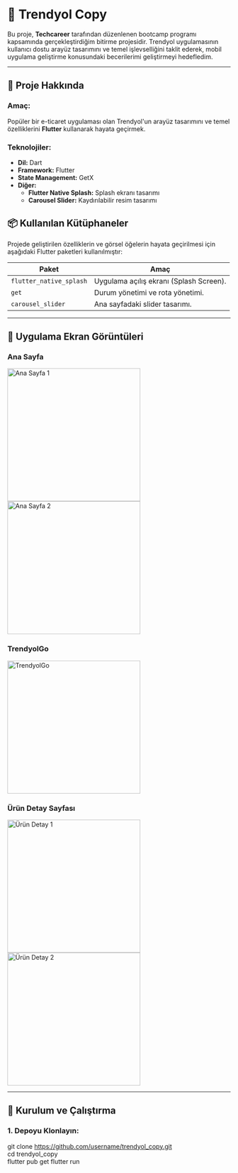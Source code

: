 # 📱 Trendyol Copy  

Bu proje, **Techcareer** tarafından düzenlenen bootcamp programı kapsamında gerçekleştirdiğim bitirme projesidir. Trendyol uygulamasının kullanıcı dostu arayüz tasarımını ve temel işlevselliğini taklit ederek, mobil uygulama geliştirme konusundaki becerilerimi geliştirmeyi hedefledim.  

---

## 🚀 Proje Hakkında  

### **Amaç:**  
Popüler bir e-ticaret uygulaması olan Trendyol'un arayüz tasarımını ve temel özelliklerini **Flutter** kullanarak hayata geçirmek.  

### **Teknolojiler:**  
- **Dil:** Dart  
- **Framework:** Flutter  
- **State Management:** GetX  
- **Diğer:**  
  - **Flutter Native Splash:** Splash ekranı tasarımı
  - **Carousel Slider:** Kaydırılabilir resim tasarımı


## 📦 Kullanılan Kütüphaneler  

Projede geliştirilen özelliklerin ve görsel öğelerin hayata geçirilmesi için aşağıdaki Flutter paketleri kullanılmıştır:  

| Paket              | Amaç                                       |  
|--------------------|--------------------------------------------|  
| `flutter_native_splash` | Uygulama açılış ekranı (Splash Screen).    |  
| `get`              | Durum yönetimi ve rota yönetimi.            |  
| `carousel_slider`  | Ana sayfadaki slider tasarımı.              |  


---

## 📱 Uygulama Ekran Görüntüleri  

### **Ana Sayfa**  
<img src="https://github.com/mehmetyasaa/TrendyolCopy---Techcareer/blob/main/assets/AppScreens/home1.png?raw=true" alt="Ana Sayfa 1" width="300"/>  
<img src="https://github.com/mehmetyasaa/TrendyolCopy---Techcareer/blob/main/assets/AppScreens/home2.png?raw=true" alt="Ana Sayfa 2" width="300"/>  

### **TrendyolGo**  
<img src="https://github.com/mehmetyasaa/TrendyolCopy---Techcareer/blob/main/assets/AppScreens/go.png?raw=true" alt="TrendyolGo" width="300"/>  

### **Ürün Detay Sayfası**  
<img src="https://github.com/mehmetyasaa/TrendyolCopy---Techcareer/blob/main/assets/AppScreens/product1.png?raw=true" alt="Ürün Detay 1" width="300"/>  
<img src="https://github.com/mehmetyasaa/TrendyolCopy---Techcareer/blob/main/assets/AppScreens/product.png?raw=true" alt="Ürün Detay 2" width="300"/>  



---

## 🔧 Kurulum ve Çalıştırma  

### **1. Depoyu Klonlayın:**  
git clone https://github.com/username/trendyol_copy.git  
cd trendyol_copy  
flutter pub get
flutter run

